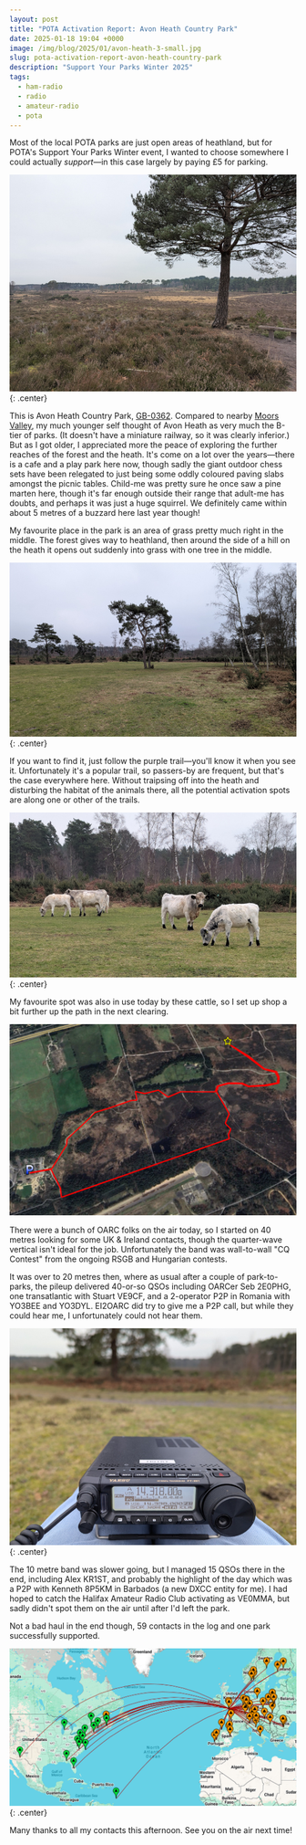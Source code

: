 ```yaml
---
layout: post
title: "POTA Activation Report: Avon Heath Country Park"
date: 2025-01-18 19:04 +0000
image: /img/blog/2025/01/avon-heath-3-small.jpg
slug: pota-activation-report-avon-heath-country-park
description: "Support Your Parks Winter 2025"
tags:
  - ham-radio
  - radio
  - amateur-radio
  - pota
---
```


Most of the local POTA parks are just open areas of heathland, but for POTA's Support Your Parks Winter event, I wanted to choose somewhere I could actually *support*&mdash;in this case largely by paying £5 for parking.

![A tree in the foreground, with heathland behind. The sky is overcast.](/img/blog/2025/01/avon-heath-1.jpg){: .center}

This is Avon Heath Country Park, [GB-0362](https://pota.app/#/park/GB-0362). Compared to nearby [Moors Valley](/blog/pota-activation-report-moors-valley/), my much younger self thought of Avon Heath as very much the B-tier of parks. (It doesn't have a miniature railway, so it was clearly inferior.) But as I got older, I appreciated more the peace of exploring the further reaches of the forest and the heath. It's come on a lot over the years&mdash;there is a cafe and a play park here now, though sadly the giant outdoor chess sets have been relegated to just being some oddly coloured paving slabs amongst the picnic tables. Child-me was pretty sure he once saw a pine marten here, though it's far enough outside their range that adult-me has doubts, and perhaps it was just a huge squirrel. We definitely came within about 5 metres of a buzzard here last year though!

My favourite place in the park is an area of grass pretty much right in the middle. The forest gives way to heathland, then around the side of a hill on the heath it opens out suddenly into grass with one tree in the middle.

![A tree in the middle of a grassy area, surrounded by heath](/img/blog/2025/01/avon-heath-2.jpg){: .center}

If you want to find it, just follow the purple trail&mdash;you'll know it when you see it. Unfortunately it's a popular trail, so passers-by are frequent, but that's the case everywhere here. Without traipsing off into the heath and disturbing the habitat of the animals there, all the potential activation spots are along one or other of the trails.

![Some white cows](/img/blog/2025/01/avon-heath-3.jpg){: .center}

My favourite spot was also in use today by these cattle, so I set up shop a bit further up the path in the next clearing.

![A map with the car park and activation spot shown along with a route](/img/blog/2025/01/avon-heath-route.png)

There were a bunch of OARC folks on the air today, so I started on 40 metres looking for some UK & Ireland contacts, though the quarter-wave vertical isn't ideal for the job. Unfortunately the band was wall-to-wall "CQ Contest" from the ongoing RSGB and Hungarian contests.

It was over to 20 metres then, where as usual after a couple of park-to-parks, the pileup delivered 40-or-so QSOs including OARCer Seb 2E0PHG, one transatlantic with Stuart VE9CF, and a 2-operator P2P in Romania with YO3BEE and YO3DYL. EI2OARC did try to give me a P2P call, but while they could hear me, I unfortunately could not hear them.

![Yaesu FT-891 on my knees, park in the background](/img/blog/2025/01/avon-heath-4.jpg){: .center}

The 10 metre band was slower going, but I managed 15 QSOs there in the end, including Alex KR1ST, and probably the highlight of the day which was a P2P with Kenneth 8P5KM in Barbados (a new DXCC entity for me). I had hoped to catch the Halifax Amateur Radio Club activating as VE0MMA, but sadly didn't spot them on the air until after I'd left the park.

Not a bad haul in the end though, 59 contacts in the log and one park successfully supported.

![Map of contacts](/img/blog/2025/01/avon-heath-map.png){: .center}

Many thanks to all my contacts this afternoon. See you on the air next time!